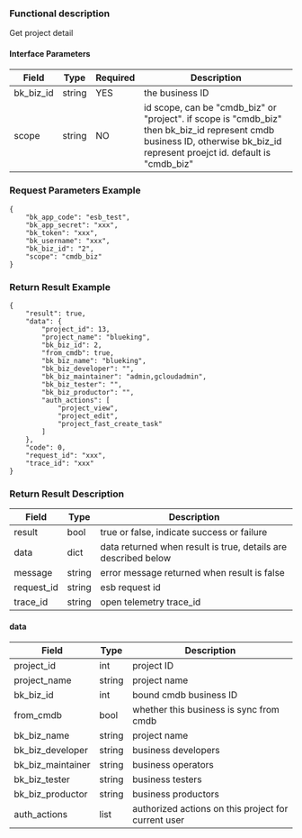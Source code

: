 ### Functional description

Get project detail

#### Interface Parameters

|   Field         |  Type       | Required |  Description     |
|-----------------|-------------|---------|------------------|
|   bk_biz_id   |   string   |   YES   |  the business ID             |
|   scope       |   string     |   NO   | id scope, can be "cmdb_biz" or "project". if scope is "cmdb_biz" then bk_biz_id represent cmdb business ID, otherwise bk_biz_id represent proejct id. default is "cmdb_biz" |

### Request Parameters Example

```
{
    "bk_app_code": "esb_test",
    "bk_app_secret": "xxx",
    "bk_token": "xxx",
    "bk_username": "xxx",
    "bk_biz_id": "2",
    "scope": "cmdb_biz"
}
```

### Return Result Example

```
{
    "result": true,
    "data": {
        "project_id": 13,
        "project_name": "blueking",
        "bk_biz_id": 2,
        "from_cmdb": true,
        "bk_biz_name": "blueking",
        "bk_biz_developer": "",
        "bk_biz_maintainer": "admin,gcloudadmin",
        "bk_biz_tester": "",
        "bk_biz_productor": "",
        "auth_actions": [
            "project_view",
            "project_edit",
            "project_fast_create_task"
        ]
    },
    "code": 0,
    "request_id": "xxx",
    "trace_id": "xxx"
}
```

### Return Result Description

| Field      | Type      | Description      |
|-----------|----------|-----------|
|  result   |    bool    |      true or false, indicate success or failure                      |
|  data     |    dict    |      data returned when result is true, details are described below  |
|  message  |    string  |      error message returned when result is false                     |
|  request_id     |    string  | esb request id         |
|  trace_id     |    string  | open telemetry trace_id       |

#### data
| Field      | Type      | Description      |
| ------------  | ---------- | ------------------------------ |
|  project_id | int        | project ID       |
|  project_name  | string     | project name           |
|  bk_biz_id | int        | bound cmdb business ID       |
|  from_cmdb | bool        | whether this business is sync from cmdb       |
|  bk_biz_name  | string     | project name           |
|  bk_biz_developer  | string     | business developers           |
|  bk_biz_maintainer  | string     | business operators           |
|  bk_biz_tester  | string     | business testers           |
|  bk_biz_productor  | string     | business productors           |
|  auth_actions  | list     | authorized actions on this project for current user           |
